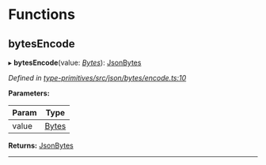 

# Functions

<a id="bytesencode"></a>

##  bytesEncode

▸ **bytesEncode**(value: *[Bytes](_type_primitives_src_base_d_.md#bytes)*): [JsonBytes](_type_primitives_src_json_types_d_.md#jsonbytes)

*Defined in [type-primitives/src/json/bytes/encode.ts:10](https://github.com/polkadot-js/api/blob/ef78f2a/packages/type-primitives/src/json/bytes/encode.ts#L10)*

**Parameters:**

| Param | Type |
| ------ | ------ |
| value | [Bytes](_type_primitives_src_base_d_.md#bytes) |

**Returns:** [JsonBytes](_type_primitives_src_json_types_d_.md#jsonbytes)

___

